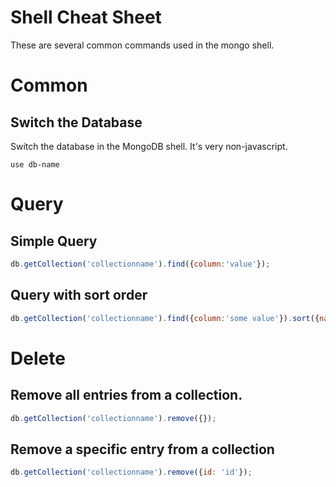 # Shell Cheat Sheet

These are several common commands used in the mongo shell.

# Common

## Switch the Database

Switch the database in the MongoDB shell.  It's very non-javascript.

```
use db-name
```

# Query

## Simple Query
```javascript
db.getCollection('collectionname').find({column:'value'});
```

## Query with sort order

```javascript
db.getCollection('collectionname').find({column:'some value'}).sort({name: 1});
```

# Delete

## Remove all entries from a collection.

```javascript
db.getCollection('collectionname').remove({});
```

## Remove a specific entry from a collection

```javascript
db.getCollection('collectionname').remove({id: 'id'});
```